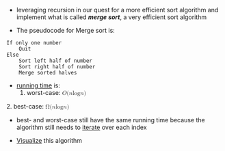 - leveraging recursion in our quest for a more efficient sort algorithm and implement what is called **_merge sort_**, a very efficient sort algorithm

- The pseudocode for Merge sort is:
    
```
If only one number
    Quit
Else
    Sort left half of number
    Sort right half of number
    Merge sorted halves
```


- [running time](running-time.md) is:
	1. worst-case: <math xmlns="http://www.w3.org/1998/Math/MathML">
  <mi>O</mi>
  <mo stretchy="false">(</mo>
  <mi>n</mi>
  <mi>log</mi>
  <mo data-mjx-texclass="NONE">&#x2061;</mo>
  <mi>n</mi>
  <mo stretchy="false">)</mo>
</math>
	2. best-case: <math xmlns="http://www.w3.org/1998/Math/MathML">
  <mi mathvariant="normal">&#x3A9;</mi>
  <mo stretchy="false">(</mo>
  <mi>n</mi>
  <mi>log</mi>
  <mo data-mjx-texclass="NONE">&#x2061;</mo>
  <mi>n</mi>
  <mo stretchy="false">)</mo>
</math> 

- best- and worst-case still have the same running time because the algorithm still needs to [iterate](computer-science/docs/c/loops.md) over each index


- [Visualize](https://www.cs.usfca.edu/~galles/visualization/ComparisonSort.html) this algorithm